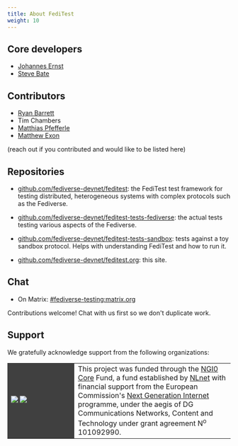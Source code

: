 ```yaml
---
title: About FediTest
weight: 10
---
```


<style>
table.people {
    width: 100%;
}
table.people td:nth-child(1) {
    width: 30%;
}
table.people td:nth-child(2) {
    width: 30%;
    text-align: center;
}
table.support td:nth-child(1) {
    width: 30%;
    background: #404040;
}
table.support img {
    max-width: 100%;
}
</style>

## Core developers

* [Johannes Ernst](https://j12t.org/)
* [Steve Bate](https://www.stevebate.net/)

## Contributors

* [Ryan Barrett](https://snarfed.org/)
* Tim Chambers
* [Matthias Pfefferle](https://pfefferle.dev/)
* [Matthew Exon](https://mat.exon.name/)

(reach out if you contributed and would like to be listed here)

## Repositories

* [github.com/fediverse-devnet/feditest](https://github.com/fediverse-devnet/feditest/): the FediTest
  test framework for testing distributed, heterogeneous systems with complex protocols
  such as the Fediverse.

* [github.com/fediverse-devnet/feditest-tests-fediverse](https://github.com/fediverse-devnet/feditest-tests-fediverse/):
  the actual tests testing various aspects of the Fediverse.

* [github.com/fediverse-devnet/feditest-tests-sandbox](https://github.com/fediverse-devnet/feditest-tests-sandbox/):
  tests against a toy sandbox protocol. Helps with understanding FediTest and how to run it.

* [github.com/fediverse-devnet/feditest.org](https://github.com/fediverse-devnet/feditest.org/): this site.

## Chat

* On Matrix: [#fediverse-testing:matrix.org](https://matrix.to/#/%23fediverse-testing:matrix.org)

Contributions welcome! Chat with us first so we don't duplicate work.

## Support

We gratefully acknowledge support from the following organizations:

<table class="support">
 <tr>
  <td>
   <a href="https://nlnet.nl/core"><img src="/assets/NGI0Core_tag.svg"></a>
   <a href="https://nlnet.nl/"><img src="/assets/nlnet-banner.png"></a>
  </td>
  <td>
   This project was funded through the <a href="https://nlnet.nl/core">NGI0 Core</a>
   Fund, a fund established by <a href="https://nlnet.nl/">NLnet</a>
   with financial support from the European Commission's
   <a href="https://ngi.eu/">Next Generation Internet</a> programme, under the
   aegis of DG Communications Networks, Content and Technology under grant agreement
   N<sup>o</sup> 101092990.
  </td>
 </tr>
</table>
